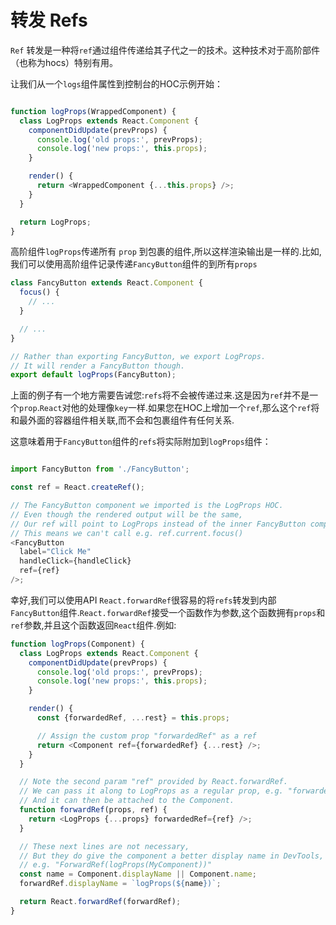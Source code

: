 # 转发 Refs

`Ref` 转发是一种将`ref`通过组件传递给其子代之一的技术。这种技术对于高阶部件（也称为hocs）特别有用。

让我们从一个`logs`组件属性到控制台的HOC示例开始：

```javaScript

function logProps(WrappedComponent) {
  class LogProps extends React.Component {
    componentDidUpdate(prevProps) {
      console.log('old props:', prevProps);
      console.log('new props:', this.props);
    }

    render() {
      return <WrappedComponent {...this.props} />;
    }
  }

  return LogProps;
}

```

高阶组件`logProps`传递所有 `prop` 到包裹的组件,所以这样渲染输出是一样的.比如,我们可以使用高阶组件记录传递`FancyButton`组件的到所有`props`

```javaScript
class FancyButton extends React.Component {
  focus() {
    // ...
  }

  // ...
}

// Rather than exporting FancyButton, we export LogProps.
// It will render a FancyButton though.
export default logProps(FancyButton);

```

上面的例子有一个地方需要告诫您:`refs`将不会被传递过来.这是因为`ref`并不是一个`prop`.`React`对他的处理像`key`一样.如果您在HOC上增加一个`ref`,那么这个`ref`将和最外面的容器组件相关联,而不会和包裹组件有任何关系.

这意味着用于`FancyButton`组件的`refs`将实际附加到`logProps`组件：

```javaScript

import FancyButton from './FancyButton';

const ref = React.createRef();

// The FancyButton component we imported is the LogProps HOC.
// Even though the rendered output will be the same,
// Our ref will point to LogProps instead of the inner FancyButton component!
// This means we can't call e.g. ref.current.focus()
<FancyButton
  label="Click Me"
  handleClick={handleClick}
  ref={ref}
/>;

```

幸好,我们可以使用API `React.forwardRef`很容易的将`refs`转发到内部`FancyButton`组件.`React.forwardRef`接受一个函数作为参数,这个函数拥有`props`和`ref`参数,并且这个函数返回`React`组件.例如:
```javaScript
function logProps(Component) {
  class LogProps extends React.Component {
    componentDidUpdate(prevProps) {
      console.log('old props:', prevProps);
      console.log('new props:', this.props);
    }

    render() {
      const {forwardedRef, ...rest} = this.props;

      // Assign the custom prop "forwardedRef" as a ref
      return <Component ref={forwardedRef} {...rest} />;
    }
  }

  // Note the second param "ref" provided by React.forwardRef.
  // We can pass it along to LogProps as a regular prop, e.g. "forwardedRef"
  // And it can then be attached to the Component.
  function forwardRef(props, ref) {
    return <LogProps {...props} forwardedRef={ref} />;
  }

  // These next lines are not necessary,
  // But they do give the component a better display name in DevTools,
  // e.g. "ForwardRef(logProps(MyComponent))"
  const name = Component.displayName || Component.name;
  forwardRef.displayName = `logProps(${name})`;

  return React.forwardRef(forwardRef);
}
```